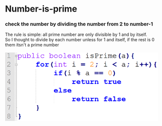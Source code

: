 # Number-is-prime
<h3>check the number by dividing the number from 2 to number-1</h3>
The rule is simple: all prime number are only divisible by 1 and by itself.<br>
So I thought to divide by each number unless for 1 and itself, if the rest is 0 them itsn't a prime number<br>
<br>
<img src="isPrime.png">
